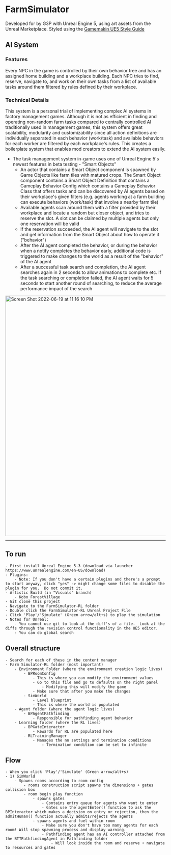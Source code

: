 # FarmSimulator

Developed for by G3P with Unreal Engine 5, using art assets from the Unreal Marketplace. Styled using the [Gamemakin UE5 Style Guide](https://github.com/Allar/ue5-style-guide)


## AI System

### Features

Every NPC in the game is controlled by their own behavior tree and has an assigned home building and a workplace building. Each NPC tries to find, reserve, navigate to, and work on their own tasks from a list of available tasks around them filtered by rules defined by their workplace.

### Technical Details

This system is a personal trial of implementing complex AI systems in factory management games. Although it is not as efficient in finding and operating non-random farm tasks compared to centrally controlled AI traditionally used in management games, this system offers great scalability, modularity and customizability since all action definitions are individually separated in each behavior (work/task) and available behaviors for each worker are filtered by each workplace's rules. This creates a boilerplate system that enables mod creators to extend the AI system easily.

- The task management system in-game uses one of Unreal Engine 5's newest features in beta testing - "Smart Objects"
	- An actor that contains a Smart Object component is spawned by Game Objects like farm tiles with matured crops. The Smart Object component contains a Smart Object Definition that contains a Gameplay Behavior Config which contains a Gameplay Behavior Class that offers tasks and can be discovered by AI agents based on their workplace's given filters (e.g. agents working at a farm building can execute behaviors (work/task) that involve a nearby farm tile)
	- Available agents scan around them with a filter provided by their workplace and locate a random but closer object, and tries to reserve the slot. A slot can be claimed by multiple agents but only one reservation will be valid
	- If the reservation succeeded, the AI agent will navigate to the slot and get information from the Smart Object about how to operate it ("behavior")
	- After the AI agent completed the behavior, or during the behavior when a notify completes the behavior early, additional code is triggered to make changes  to the world as a result of the "behavior" of the AI agent
	- After a successful task search and completion, the AI agent searches again in 2 seconds to allow animations to complete etc. If the task searching or completion failed, the AI agent waits for 5 seconds to start another round of searching, to reduce the average performance impact of the search

<img width="755" alt="Screen Shot 2022-06-19 at 11 16 10 PM" src="https://user-images.githubusercontent.com/73323107/174519271-05bd28d7-b115-4186-be1d-aa59888c62be.png">

-------------------------------------------------------------------
## To run
	- First install Unreal Engine 5.3 (download via launcher https://www.unrealengine.com/en-US/download)
	- Plugins:
		- Note: If you don't have a certain plugins and there's a prompt to start anyway, click "yes" -> might change some files to disable the plugin for you.  Do not commit it.
	- Artistic Build (in "Visuals" branch)
		- Kobo_ForestVillage
	- Git clone this project
	- Navigate to the FarmSimulator-RL folder
	- Double click the FarmSimulator-RL Unreal Project File
	- Click 'Play'/'Simulate' (Green arrow/alt+s) to play the simulation
	- Notes for Unreal:
		- You cannot use git to look at the diff's of a file.  Look at the diffs through the revision control functionality in the UE5 editor.
		- You can do global search

## Overall structure
	- Search for each of these in the content manager
	- Farm Simulator-RL folder (most important)
		- Environment Folder (where the environment creation logic lives)
			- BPRoomConfig
				- This is where you can modify the environment values
				- Go to this file and go to defaults on the right panel
					- Modifying this will modify the game
				- Make sure that after you make the changes
			- SimWorld
				- Level blueprint
				- This is where the world is populated
		- Agent folder (where the agent logic lives)
			- BPAgentPathfinding
				- Responsible for pathfinding agent behavior
		- Learning folder (where the RL lives)
			- BPGateInteractor
				- Rewards for RL are populated here
			- RLTrainingManager
				- Manages the nn settings and termination conditions
					- Termination condition can be set to infinite

## Flow
	- When you click 'Play'/'Simulate' (Green arrow/alt+s)
	- 1) SimWorld
		- Spawns rooms according to room config
			- rooms construction script spawns the dimensions + gates collision box
			- room begin play function
				- spawns gates
					- Contains entry queue for agents who want to enter
					- Gates use the agentEnter() function to ask the BPInteractor which makes a decision on entry or rejection, then the admitHuman() function actually admits/rejects the agents
				- spawns agents and fuel within room
					- Make sure you don't have too many agents for each room! Will stop spawning process and display warning.
					- Pathfinding agent has an AI controller attached from the BTTPathfindingAgent in Pathfinding folder
						- Will look inside the room and reserve + navigate to resources and gates
